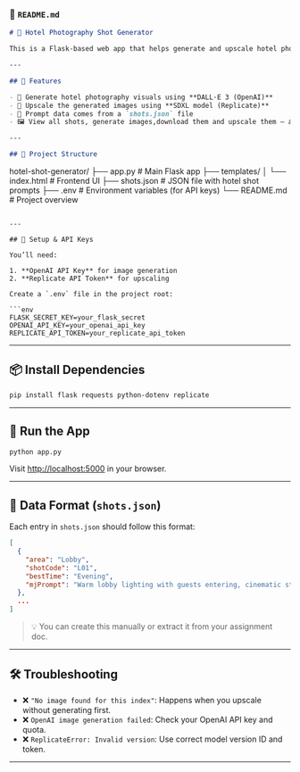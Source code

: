 

### 📝 `README.md`

```markdown
# 🏨 Hotel Photography Shot Generator

This is a Flask-based web app that helps generate and upscale hotel photography shots using AI models from OpenAI and Replicate.

---

## 🔧 Features

- 📸 Generate hotel photography visuals using **DALL·E 3 (OpenAI)**
- 🚀 Upscale the generated images using **SDXL model (Replicate)**
- 💾 Prompt data comes from a `shots.json` file
- 🖼️ View all shots, generate images,download them and upscale them — all from a web UI

---

## 📁 Project Structure

```

hotel-shot-generator/
├── app.py                # Main Flask app
├── templates/
│   └── index.html        # Frontend UI
├── shots.json            # JSON file with hotel shot prompts
├── .env                  # Environment variables (for API keys)
└── README.md             # Project overview

````

---

## 🔐 Setup & API Keys

You’ll need:

1. **OpenAI API Key** for image generation
2. **Replicate API Token** for upscaling

Create a `.env` file in the project root:

```env
FLASK_SECRET_KEY=your_flask_secret
OPENAI_API_KEY=your_openai_api_key
REPLICATE_API_TOKEN=your_replicate_api_token
````

---

## 📦 Install Dependencies

```bash
pip install flask requests python-dotenv replicate
```

---

## 🚀 Run the App

```bash
python app.py
```

Visit [http://localhost:5000](http://localhost:5000) in your browser.

---

## 🧠 Data Format (`shots.json`)

Each entry in `shots.json` should follow this format:

```json
[
  {
    "area": "Lobby",
    "shotCode": "L01",
    "bestTime": "Evening",
    "mjPrompt": "Warm lobby lighting with guests entering, cinematic style."
  },
  ...
]
```

> 💡 You can create this manually or extract it from your assignment doc.

---

## 🛠 Troubleshooting

* ❌ `"No image found for this index"`: Happens when you upscale without generating first.
* ❌ `OpenAI image generation failed`: Check your OpenAI API key and quota.
* ❌ `ReplicateError: Invalid version`: Use correct model version ID and token.

---


